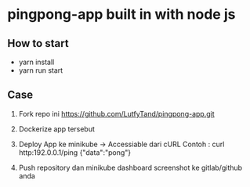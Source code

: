 # pingpong-app built in with node js

## How to start
- yarn install
- yarn run start

## Case
1. Fork repo ini https://github.com/LutfyTand/pingpong-app.git
2. Dockerize app tersebut
3. Deploy App ke minikube -> Accessiable dari cURL
Contoh :
 curl http:192.0.0.1/ping
 {"data":"pong"}

4. Push repository dan minikube dashboard screenshot ke gitlab/github anda